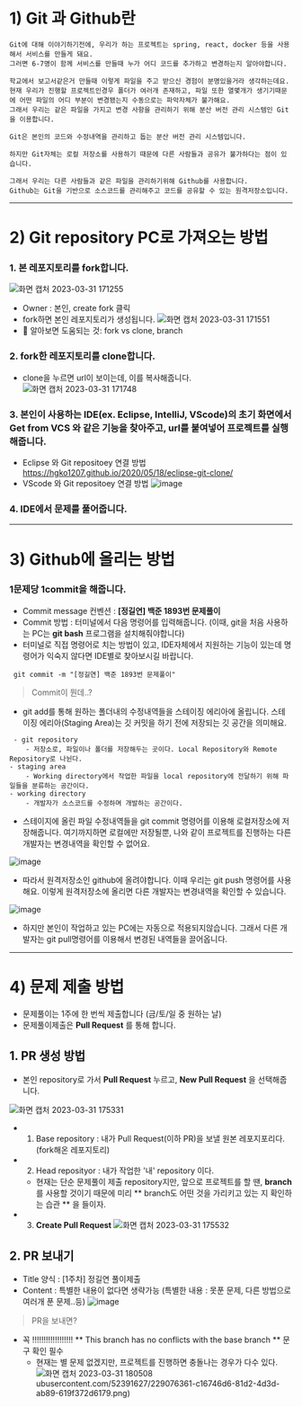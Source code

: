 # 1) Git 과 Github란
```
Git에 대해 이야기하기전에, 우리가 하는 프로젝트는 spring, react, docker 등을 사용해서 서비스를 만들게 돼요.  
그러면 6-7명이 함께 서비스를 만들때 누가 어디 코드를 추가하고 변경하는지 알아야합니다.

학교에서 보고서같은거 만들때 이렇게 파일을 주고 받으신 경험이 분명있을거라 생각하는데요. 
현재 우리가 진행할 프로젝트인경우 폴더가 여러개 존재하고, 파일 또한 열몇개가 생기기때문에 어떤 파일의 어디 부분이 변경됐는지 수동으로는 파악자체가 불가해요. 
그래서 우리는 같은 파일을 가지고 변경 사항을 관리하기 위해 분산 버전 관리 시스템인 Git을 이용합니다.

Git은 본인의 코드와 수정내역을 관리하고 돕는 분산 버전 관리 시스템입니다.

하지만 Git자체는 로컬 저장소를 사용하기 때문에 다른 사람들과 공유가 불가하다는 점이 있습니다.

그래서 우리는 다른 사람들과 같은 파일을 관리하기위해 Github를 사용합니다.
Github는 Git을 기반으로 소스코드를 관리해주고 코드를 공유할 수 있는 원격저장소입니다.
```

---------------------------------------

# 2) Git repository PC로 가져오는 방법 

### 1. 본 레포지토리를 fork합니다.
![화면 캡처 2023-03-31 171255](https://user-images.githubusercontent.com/52391627/229064425-23faec82-2a5c-405b-89cf-8751fef14518.png)
* Owner : 본인, create fork 클릭
* fork하면 본인 레포지토리가 생성됩니다.
![화면 캡처 2023-03-31 171551](https://user-images.githubusercontent.com/52391627/229065122-ad9754aa-02b5-478b-861e-86b6525d001d.png)
* 🎁 알아보면 도움되는 것: fork vs clone, branch


### 2.  fork한 레포지토리를 clone합니다.
* clone을 누르면 url이 보이는데, 이를 복사해줍니다.
![화면 캡처 2023-03-31 171748](https://user-images.githubusercontent.com/52391627/229066668-34c6557d-a451-4428-bc05-237f5e3eaca7.png)


### 3. 본인이 사용하는 IDE(ex. Eclipse, IntelliJ, VScode)의 초기 화면에서  **Get from VCS**  와 같은 기능을 찾아주고, url를 붙여넣어 프로젝트를 실행해줍니다. 
* Eclipse 와 Git repositoey 연결 방법
https://hgko1207.github.io/2020/05/18/eclipse-git-clone/
* VScode 와 Git repositoey 연결 방법
![image](https://user-images.githubusercontent.com/52391627/229070780-7a1efbe8-e21a-4a47-b50d-2b1ef6220f10.png)


### 4. IDE에서 문제를 풀어줍니다. 


---------------------------------------

# 3) Github에 올리는 방법

### 1문제당 1commit을 해줍니다. 
  * Commit message 컨벤션 : **[정길연] 백준 1893번 문제풀이**
  * Commit 방법 : 터미널에서 다음 명령어를 입력해줍니다. (이때, git을 처음 사용하는 PC는 **git bash** 프로그램을 설치해줘야합니다)
  * 터미널로 직접 명령어로 치는 방법이 있고, IDE자체에서 지원하는 기능이 있는데 명령어가 익숙지 않다면 IDE별로 찾아보시길 바랍니다.
  ```
   git commit -m "[정길연] 백준 1893번 문제풀이"
  ```
  
> Commit이 뭔데..? 

* git add를 통해 원하는 폴더내의 수정내역들을 스테이징 에리아에 올립니다. 
 스테이징 에리아(Staging Area)는 깃 커밋을 하기 전에 저장되는 깃 공간을 의미해요. 
```
 - git repository
    - 저장소로, 파일이나 폴더를 저장해두는 곳이다. Local Repository와 Remote Repository로 나뉜다.
- staging area
    - Working directory에서 작업한 파일을 local repository에 전달하기 위해 파일들을 분류하는 공간이다.
- working directory
    - 개발자가 소스코드를 수정하며 개발하는 공간이다.
```


* 스테이지에 올린 파일 수정내역들을 git commit 명령어를 이용해 로컬저장소에 저장해줍니다. 여기까지하면 로컬에만 저장될뿐, 나와 같이 프로젝트를 진행하는 다른 개발자는 변경내역을 확인할 수 없어요. 

![image](https://user-images.githubusercontent.com/52391627/229071235-78b433ac-5c13-4674-bd6a-11bde42d6497.png)


* 따라서 원격저장소인 github에 올려야합니다. 이때 우리는 git push 명령어를 사용해요. 이렇게 원격저장소에 올리면 다른 개발자는 변경내역을 확인할 수 있습니다. 

![image](https://user-images.githubusercontent.com/52391627/229071504-1faffde1-e76a-447a-b779-4623daf171c0.png)

* 하지만 본인이 작업하고 있는 PC에는 자동으로 적용되지않습니다. 그래서 다른 개발자는 git pull명령어를 이용해서 변경된 내역들을 끌어옵니다. 

---------------------------------------

# 4) 문제 제출 방법 
* 문제풀이는 1주에 한 번씩 제출합니다 (금/토/일 중 원하는 날)
* 문제풀이제출은 **Pull Request** 를 통해 합니다.

## 1. PR 생성 방법
* 본인 repository로 가서  **Pull Request** 누르고,  **New Pull Request** 을 선택해줍니다.

![화면 캡처 2023-03-31 175331](https://user-images.githubusercontent.com/52391627/229074567-8706d624-8c3a-4812-8151-c301bb19fbfc.png)

* 1. Base repository : 내가 Pull Request(이하 PR)을 보낼 원본 레포지포리다. (fork해온 레포지토리)
* 2. Head reposityor : 내가 작업한 '내' repository 이다.
  * 현재는 단순 문제풀이 제출 repository지만, 앞으로 프로젝트를 할 땐, **branch** 를 사용할 것이기 때문에 미리 ** branch도 어떤 것을 가리키고 있는 지 확인하는 습관 ** 을 들이자.
* 3. **Create Pull Request**
![화면 캡처 2023-03-31 175532](https://user-images.githubusercontent.com/52391627/229074997-0a99e8dc-5730-468a-8db8-c6da37c20a46.png)

## 2. PR 보내기
* Title 양식 : [1주차] 정길연 풀이제출
* Content : 특별한 내용이 없다면 생략가능 (특별한 내용 : 못푼 문제, 다른 방법으로 여러개 푼 문제..등)
![image](https://user-images.githubusercontent.com/52391627/229076361-c16746d6-81d2-4d3d-ab89-619f372d6179.png)
> PR을 보내면?
* 꼭 !!!!!!!!!!!!!!!!!! ** This branch has no conflicts with the base branch ** 문구 확인 필수
   * 현재는 별 문제 없겠지만, 프로젝트를 진행하면 충돌나는 경우가 다수 있다. 
![화면 캡처 2023-03-31 180508](https://user-images.githubusercontent.com/52391627/229077167-dbffb9db-9f43-488e-95be-447dc4939505.png)
ubusercontent.com/52391627/229076361-c16746d6-81d2-4d3d-ab89-619f372d6179.png)
